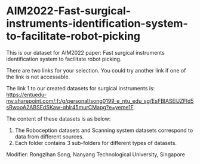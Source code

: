 # AIM2022-Fast-surgical-instruments-identification-system-to-facilitate-robot-picking
This is our dataset for AIM2022 paper: Fast surgical instruments identification system to facilitate robot picking.  

There are two links for your selection. You could try another link if one of the link is not accessable.

The link 1 to our created datasets for surgical instruments is: https://entuedu-my.sharepoint.com/:f:/g/personal/song0199_e_ntu_edu_sg/EsFBlASEIJZFld5sRwooA2ABSEdSKaw-qhlr45murCMapg?e=yeme1F.

The content of these datasets is as below: 
1. The Roboception datasets and Scanning system datasets correspond to data from different sources. 
2. Each folder contains 3 sub-folders for different types of datasets.  
 
Modifier: Rongzihan Song, Nanyang Technological University, Singapore
